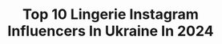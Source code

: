 ---
title: Top 10 Lingerie Instagram Influencers In Ukraine In 2024
description: >-
  Find top lingerie Instagram influencers in Ukraine in 2024. Most popular hashtags: #lingerie #photo #ukraine.
platform: Instagram
hits: 18
text_top: Analyze the best Instagram accounts on inBeat.
text_bottom: inBeat aggregates 18 Instagram influencers like this in Ukraine for you to connect with.
profiles:
  - username: "ali_sha_li"
    fullname: >-
      Агеева Алина | Ageeva Alina
    bio: >-
      •Психологиня-феминистка профессионально копающаяся в мозгах ⠀ •Дотанцевалась до Чемпионки Мира Самое красивое белье тут➡️ @shali_lingerie
    location: "Ukraine"
    followers: 27019
    engagement: 897
    commentsToLikes: 0.050607
    id: ck137ewffb7c40i1940inyakj
    verified: false
    hashtags: "#chzhenageeva"
  - username: "janna_evstafeva"
    fullname: >-
      ЖАННА ЕВСТАФЬЕВА
    bio: >-
      📸 Shooting ? DM ! 📍Ukraine
    location: "Ukraine"
    followers: 27653
    engagement: 352
    commentsToLikes: 0.054860
    id: ck5q215zfdrl40i11fb4b1tck
    verified: false
    hashtags: "#germany, #white, #video, #portraitphotography"
  - username: "ilona_arsentieva"
    fullname: >-
      Arsentieva Ilona
    bio: >-
      ▪️Modeling as style, aesthetics fan ▪️Ambassador @honeybirdette @wiskiiactive @hunkemoller 📍 Europe
    location: "Ukraine"
    followers: 332109
    engagement: 218
    commentsToLikes: 0.029272
    id: ck5bvwtnmkk2p0i11ecyw21u4
    verified: false
    hashtags: "#style, #takeitoff, #guessfamily, #trier"
  - username: "iravakhitova"
    fullname: >-
      Ира Вахитова, NEWLOOK SMM
    bio: >-
      «Мама» @newlook.smm Тревел,гастро,фитнеспомешана Оды еде @vakhitova_cuisine 🤤 Реклама @vakhitova_cooperation Обучение⬇️
    location: "Ukraine"
    followers: 110103
    engagement: 463
    commentsToLikes: 0.107090
    id: ck6tv2hdjjsqj0j71ech0ksmj
    verified: false
    hashtags: "#dominicanrepublic, #kyiv, #maisonseasons, #georgia"
  - username: "snizhana_lebid"
    fullname: >-
      Snizhana 💎
    bio: >-
      MA - MZM models (Ukraine UA)🇺🇦 Elite - Beijing, CalCarries - Guangzhou, Alpha Mode - Tokyo Lutsk ,Ukraine
    location: "Ukraine"
    followers: 2789
    engagement: 1910
    commentsToLikes: 0.042465
    id: ck5ce72a2kggq0i11472tlqtp
    verified: false
    hashtags: "#elegant, #like4like, #instagram, #fashion"
  - username: "margo_dumas"
    fullname: >-
      Margo Dumas | Content CREATOR | Barcelona| London
    bio: >-
      🇺🇦🇪🇸🇬🇧 ▫️Movie-reels, content for brands, #ugc 🎥📸 ▫️co-owner @freestyletrips 🌍🧳 Content Camp 🎥👇🏼
    location: "Ukraine"
    followers: 229731
    engagement: 308
    commentsToLikes: 0.026093
    id: ck5q99afka0690i113ghi700p
    verified: false
    hashtags: "#barbieoutfit, #contentcreator, #contentmarketing, #selfportraits"
  - username: "nornaiysha"
    fullname: >-
      Noor Aiysha G
    bio: >-
      📍Paris Model with @contrebande 🇫🇷
    location: "Ukraine"
    followers: 118391
    engagement: 288
    commentsToLikes: 0.012313
    id: ck0tv6mdqa5wn0i19wfypfpx5
    verified: false
    hashtags: "#newface, #revolveme, #revolvearoundtheworld, #90skid"
  - username: "greenteanosugar"
    fullname: >-
      Margarita Muradova (Riabova)
    bio: >-
      🇺🇦Personal Stylist, Educator + Co-Founder @MODEIS.ME Contact: assistant@greenteanosugar.com TRENDBOOK 2024 sign-up:
    location: "Ukraine"
    followers: 293849
    engagement: 180
    commentsToLikes: 0.008043
    id: ck0vzeyu28s2t0i19mgbzi48r
    verified: true
    hashtags: "#partnership, #tousukraine"
  - username: "unrealcobain"
    fullname: >-
      UnrealCobain
    bio: >-
      watch me on my Onlyfans account👇🏻
    location: "Ukraine"
    followers: 125627
    engagement: 1024
    commentsToLikes: 0.006404
    id: ck6tq1m3cowi10j71gzwuyx6d
    verified: false
    hashtags: ""
  - username: "vintoniakange"
    fullname: >-
      Анжелика Равинская 🇺🇦
    bio: >-
      ♡ Astrology ♥ @by_ravange ♡ Travels ♥ Ukrainian rally 2020 champion’s wife 🇵🇱🇧🇾🇫🇮🇭🇺🇷🇺🇹🇷🇪🇸🇬🇷🇮🇹🇲🇨🇭🇷🇦🇹🇱🇻🇫🇷🇬🇪🇪🇬🇳🇱🇬🇹🇪🇪🇬🇧🇷🇴🇨🇿🇩🇴🇨🇭
    location: "Ukraine"
    followers: 41706
    engagement: 293
    commentsToLikes: 0.034073
    id: ckap1gfhduhmq0i78tn3vnjuo
    verified: false
    hashtags: "#halloween, #ravange"
---